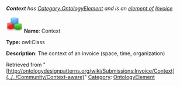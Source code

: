 ___Context__ has [Category:OntologyElement](../../Category/OntologyElement "Category:OntologyElement") and is an [element of](../../Property/ElementOf "Property:ElementOf") [Invoice](../../Submissions/Invoice "Submissions:Invoice")_


  




[![Class](../../images/thumb/2/27/Class.gif/45px-Class.gif)](../../Image/Class.gif "Class")
__Name__: Context 


__Type:__ owl:Class 


__Description__: The context of an invoice (space, time, organization) 





Retrieved from "[http://ontologydesignpatterns.org/wiki/Submissions:Invoice/Context](../../Community/Context-aware)"
 [Category](http://ontologydesignpatterns.org/wiki/Special:Categories "Special:Categories"): [OntologyElement](../../Category/OntologyElement "Category:OntologyElement")